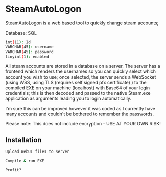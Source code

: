 # SteamAutoLogon

SteamAutoLogon is a web based tool to quickly change steam accounts;

Database: SQL

```bash
int(11): Id
VARCHAR(45): username
VARCHAR(45): password
tinyint(1): enabled
```

All steam accounts are stored in a database on a server. 
The server has a frontend which renders the usernames so you can quickly select which account you wish to use; once selected, the server sends a WebSocket (using WSS, using TLS (requires self signed pfx certificate) ) to the compiled EXE on your machine (localhost) with Base64 of your login credentials; this is then decoded and passed to the native Steam.exe application as arguments leading you to login automatically.

I'm sure this can be improved however it was coded as I currently have many accounts and couldn't be bothered to remember the passwords.

Please note: This does not include encryption - USE AT YOUR OWN RISK!

## Installation

```bash
Upload WebUI files to server
```

```bash
Compile & run EXE
```

```bash
Profit?
```
